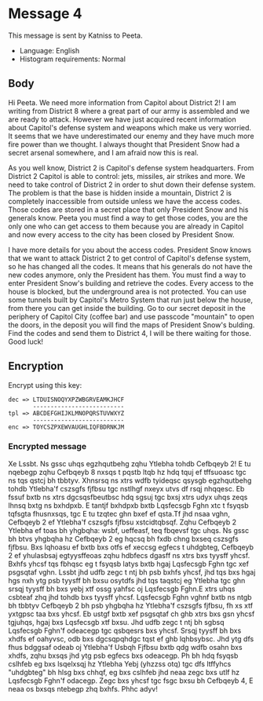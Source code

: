 # Message 4
This message is sent by Katniss to Peeta.

- Language: English
- Histogram requirements: Normal

## Body
Hi Peeta. We need more information from Capitol about District 2! I am writing from District 8 where a great part of our army is assembled and we are ready to attack. However we have just acquired recent information about Capitol's defense system and weapons which make us very worried. It seems that we have underestimated our enemy and they have much more fire power than we thought. I always thought that President Snow had a secret arsenal somewhere, and I am afraid now this is real.

As you well know, District 2 is Capitol's defense system headquarters. From District 2 Capitol is able to control: jets, missiles, air strikes and more. We need to take control of District 2 in order to shut down their defense system. The problem is that the base is hidden inside a mountain, District 2 is completely inaccessible from outside unless we have the access codes. Those codes are stored in a secret place that only President Snow and his generals know. Peeta you must find a way to get those codes, you are the only one who can get access to them because you are already in Capitol and now every access to the city has been closed by President Snow.

I have more details for you about the access codes. President Snow knows that we want to attack District 2 to get control of Capitol's defense system, so he has changed all the codes. It means that his generals do not have the new codes anymore, only the President has them. You must find a way to enter President Snow's building and retrieve the codes. Every access to the house is blocked, but the underground area is not protected. You can use some tunnels built by Capitol's Metro System that run just below the house, from there you can get inside the building. Go to our secret deposit in the periphery of Capitol City (coffee bar) and use passcode "mountain" to open the doors, in the deposit you will find the maps of President Snow's bulding. Find the codes and send them to District 4, I will be there waiting for those. Good luck!

## Encryption
Encrypt using this key:

    dec => LTDUISNOQYXPZWBGRVEAMKJHCF
           --------------------------
    tpl => ABCDEFGHIJKLMNOPQRSTUVWXYZ
           --------------------------
    enc => TOYCSZPXEWVAUGHLIQFBDRNKJM

### Encrypted message
Xe Lssbt. Ns gssc uhqs egzhqutbehg zqhu Ytlebha tohdb Cefbqeyb 2! E tu nqebegp zqhu Cefbqeyb 8 nxsqs t pqstb ltqb hz hdq tquj ef tffsuoasc tgc ns tqs qstcj bh tbbtyv. Xhnsrsq ns xtrs wdfb tyideqsc qsysgb egzhqutbehg tohdb Ytlebha'f cszsgfs fjfbsu tgc nstlhgf nxeyx utvs df rsqj nhqqesc. Eb fssuf bxtb ns xtrs dgcsqsfbeutbsc hdq sgsuj tgc bxsj xtrs udyx uhqs zeqs lhnsq bxtg ns bxhdpxb. E tantjf bxhdpxb bxtb Lqsfecsgb Fghn xtc t fsyqsb tqfsgta fhusnxsqs, tgc E tu tzqtec ghn bxef ef qsta.Tf jhd nsaa vghn, Cefbqeyb 2 ef Ytlebha'f cszsgfs fjfbsu xstcidtqbsqf. Zqhu Cefbqeyb 2 Ytlebha ef toas bh yhgbqha: wsbf, ueffeasf, teq fbqevsf tgc uhqs. Ns gssc bh btvs yhgbqha hz Cefbqeyb 2 eg hqcsq bh fxdb chng bxseq cszsgfs fjfbsu. Bxs lqhoasu ef bxtb bxs otfs ef xeccsg egfecs t uhdgbteg, Cefbqeyb 2 ef yhulasbsaj egtyysffeoas zqhu hdbfecs dgasff ns xtrs bxs tyysff yhcsf. Bxhfs yhcsf tqs fbhqsc eg t fsyqsb latys bxtb hgaj Lqsfecsgb Fghn tgc xef psgsqtaf vghn. Lssbt jhd udfb zegc t ntj bh psb bxhfs yhcsf, jhd tqs bxs hgaj hgs nxh ytg psb tyysff bh bxsu osytdfs jhd tqs taqstcj eg Ytlebha tgc ghn srsqj tyysff bh bxs yebj xtf ossg yahfsc oj Lqsfecsgb Fghn.E xtrs uhqs csbteaf zhq jhd tohdb bxs tyysff yhcsf. Lqsfecsgb Fghn vghnf bxtb ns ntgb bh tbbtyv Cefbqeyb 2 bh psb yhgbqha hz Ytlebha'f cszsgfs fjfbsu, fh xs xtf yxtgpsc taa bxs yhcsf. Eb ustgf bxtb xef psgsqtaf ch ghb xtrs bxs gsn yhcsf tgjuhqs, hgaj bxs Lqsfecsgb xtf bxsu. Jhd udfb zegc t ntj bh sgbsq Lqsfecsgb Fghn'f odeacegp tgc qsbqesrs bxs yhcsf. Srsqj tyysff bh bxs xhdfs ef oahyvsc, odb bxs dgcsqpqhdgc tqst ef ghb lqhbsybsc. Jhd ytg dfs fhus bdggsaf odeab oj Ytlebha'f Usbqh Fjfbsu bxtb qdg wdfb osahn bxs xhdfs, zqhu bxsqs jhd ytg psb egfecs bxs odeacegp. Ph bh hdq fsyqsb cslhfeb eg bxs lsqelxsqj hz Ytlebha Yebj (yhzzss otq) tgc dfs ltffyhcs "uhdgbteg" bh hlsg bxs chhqf, eg bxs cslhfeb jhd neaa zegc bxs utlf hz Lqsfecsgb Fghn'f odacegp. Zegc bxs yhcsf tgc fsgc bxsu bh Cefbqeyb 4, E neaa os bxsqs ntebegp zhq bxhfs. Phhc adyv!
